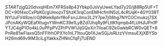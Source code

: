 $START$zjgQ20dvxqHEm7XFRSs8p43Ybkp0JsVyUweLYad7y20/j88Rp5UF+TDC+90f4xcCxPbKG/gUmozxTShzK3rqConEMHcfmIN5zL4cRUqK+4GY038TNYUuFV48ze/cGjNKek6phrf8oFsnJJlmx2L2Y7pe7j08hg7NYCOCmukzj7SXJPcnAKyWQEafXtugvYWmKC39e1LyBZd7JhqRy9FLttKfqmpb4fLUHJlJPn1PYTJC4gP1Oo4kL0uPFpPVZPrPVW1JijGQxX/r7iIoaC9ZkGwkbRCW0vQET+8PnRe81wFlaxsQ5nFFIhhOPXYo1nL71touQb1XJwSGjJsRLtzVVmsuEXjXBYSbH26md69v9lM3ciLgYakkxZHNnCfqFj7U$END$